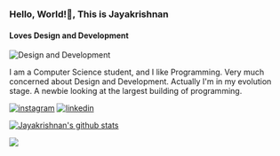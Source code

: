 ### Hello, World!👋, This is Jayakrishnan
#### Loves Design and Development
![Design and Development](https://media-exp1.licdn.com/dms/image/C5616AQE6-7enPnugNg/profile-displaybackgroundimage-shrink_200_800/0/1608659797325?e=1614211200&v=beta&t=IGfNDAuosby8Wrqx7i6mV67_tGCMRx4ycy6uzAI1p0Y)

I am a Computer Science student, and I like Programming. Very much concerned about Design and Development. Actually I'm in my evolution stage. A newbie looking at the largest building of programming.


[![instagram](http://img.shields.io/website?label=im_jayakrishnan&color=green&?&logo=instagram&down_message=follow&up_message=follow&logoColor=white&style=for-the-badge&url=https://www.instagram.com/iamdonmathew)](https://www.instagram.com/im_jayakrishnan/)
[![linkedin](http://img.shields.io/website?label=Jayakrishnan&color=green&?&logo=linkedin&down_message=follow&up_message=follow&logoColor=white&style=for-the-badge&url=https://www.linkedin.com/in/iamdonmathew/)](https://www.linkedin.com/in/jayakrishnan-v-r-0a4680196/)








[![Jayakrishnan's github stats](https://github-readme-stats.vercel.app/api?username=jayakrishnan98&count_private=true&show_icons=true&custom_title=Status&theme=merko)](https://github.com/anuraghazra/github-readme-stats)

<a href="https://github.com/jayakrishnan98/github-readme-stats">
  <img align="center" src="https://github-readme-stats.vercel.app/api/top-langs/?username=jayakrishnan98&layout=compact&theme=material-palenight" />
</a>






